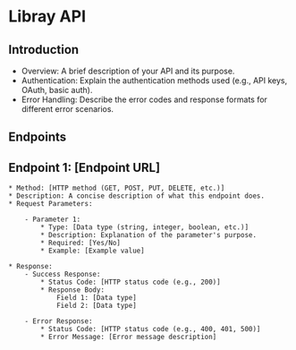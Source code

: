 # Libray API

## Introduction

  * Overview: A brief description of your API and its purpose.
  * Authentication: Explain the authentication methods used (e.g., API keys, OAuth, basic auth).
  * Error Handling: Describe the error codes and response formats for different error scenarios.
      
## Endpoints

## Endpoint 1: [Endpoint URL]

    * Method: [HTTP method (GET, POST, PUT, DELETE, etc.)]
    * Description: A concise description of what this endpoint does.
    * Request Parameters:
    
        - Parameter 1:
            * Type: [Data type (string, integer, boolean, etc.)]
            * Description: Explanation of the parameter's purpose.
            * Required: [Yes/No]
            * Example: [Example value]
        
    * Response:
        - Success Response:
            * Status Code: [HTTP status code (e.g., 200)]
            * Response Body:
                Field 1: [Data type]
                Field 2: [Data type]
                
        - Error Response:
            * Status Code: [HTTP status code (e.g., 400, 401, 500)]
            * Error Message: [Error message description]
